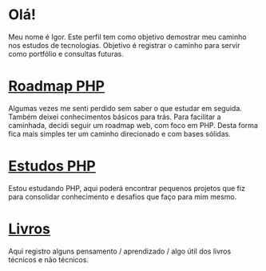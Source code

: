 # Olá!

Meu nome é Igor.
Este perfil tem como objetivo demostrar meu caminho nos estudos de tecnologias. Objetivo é registrar o caminho para servir como portfólio e consultas futuras.


# [Roadmap PHP](https://github.com/thecodeholic/php-developer-roadmap#table-of-contents)

Algumas vezes me senti perdido sem saber o que estudar em seguida. Também deixei conhecimentos básicos para trás. 
Para facilitar a caminhada, decidi seguir um roadmap web, com foco em PHP.
Desta forma fica mais simples ter um caminho direcionado e com bases sólidas.

# [Estudos PHP](https://github.com/igor-exception/PHP_Studies)

Estou estudando PHP, aqui poderá encontrar pequenos projetos que fiz para consolidar conhecimento e desafios que faço para mim mesmo.


# [Livros](https://github.com/igor-exception/Books)

Aqui registro alguns pensamento / aprendizado / algo útil dos livros técnicos e não técnicos.
